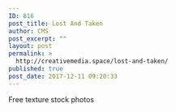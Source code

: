```yaml
---
ID: 816
post_title: Lost And Taken
author: CMS
post_excerpt: ""
layout: post
permalink: >
  http://creativemedia.space/lost-and-taken/
published: true
post_date: 2017-12-11 09:20:33
---
```

Free texture stock photos